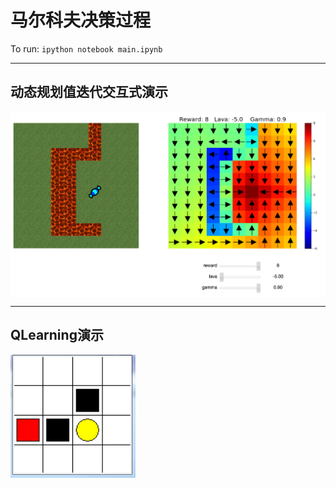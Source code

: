 # 马尔科夫决策过程
To run: `ipython notebook main.ipynb`

***

## 动态规划值迭代交互式演示

<p>
  <img src="examples/interactive.png" align="center" width="800">
</p>

***

## QLearning演示

<p>
  <img src="examples/MazeRuning.png" align="center" width="200">
</p>
